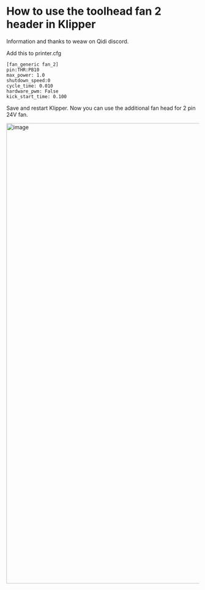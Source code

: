 # How to use the toolhead fan 2 header in Klipper

Information and thanks to weaw on Qidi discord. 

Add this to printer.cfg

```
[fan_generic fan_2]
pin:THR:PB10
max_power: 1.0
shutdown_speed:0
cycle_time: 0.010
hardware_pwm: False
kick_start_time: 0.100
```

Save and restart Klipper. Now you can use the additional fan head for 2 pin 24V fan.

<img width="1187" height="1201" alt="image" src="https://github.com/user-attachments/assets/19ace641-d3ff-45a8-a812-1d72c3cebc16" />
